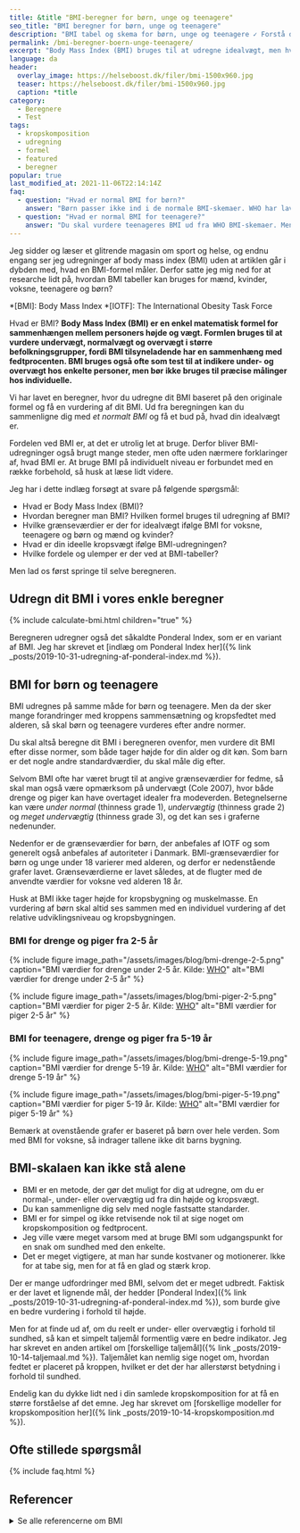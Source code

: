 ```yaml
---
title: &title "BMI-beregner for børn, unge og teenagere"
seo_title: "BMI beregner for børn, unge og teenagere"
description: "BMI tabel og skema for børn, unge og teenagere ✓ Forstå detaljerne i dag om, hvordan BMI skal skal forstås og fortolkes for for børn og unge. "
permalink: /bmi-beregner-boern-unge-teenagere/
excerpt: "Body Mass Index (BMI) bruges til at udregne idealvægt, men hvordan skal BMI bruges i forhold til børn, unge og teenagere. Vi har kigget på BMI skalaer og tabeller for børn, unge og teenagere."
language: da
header:
  overlay_image: https://helseboost.dk/filer/bmi-1500x960.jpg
  teaser: https://helseboost.dk/filer/bmi-1500x960.jpg
  caption: *title
category:
  - Beregnere
  - Test
tags:
  - kropskomposition
  - udregning
  - formel
  - featured
  - beregner
popular: true
last_modified_at: 2021-11-06T22:14:14Z
faq:
  - question: "Hvad er normal BMI for børn?"
    answer: "Børn passer ikke ind i de normale BMI-skemaer. WHO har lavet skemaer, hvor du kan vurdere børns BMI. Du kan se skemaerne her på siden."
  - question: "Hvad er normal BMI for teenagere?"
    answer: "Du skal vurdere teenageres BMI ud fra WHO BMI-skemaer. Men husk at børn og teenagere udvikler sig meget forskelligt."
---
```


Jeg sidder og læser et glitrende magasin om sport og helse, og endnu engang ser jeg udregninger af body mass index (BMI) uden at artiklen går i dybden med, hvad en BMI-formel måler. Derfor satte jeg mig ned for at researche lidt på, hvordan BMI tabeller kan bruges for mænd, kvinder, voksne, teenagere og børn?

*[BMI]: Body Mass Index
*[IOTF]: The International Obesity Task Force

Hvad er BMI? **Body Mass Index (BMI) er en enkel matematisk formel for sammenhængen mellem personers højde og vægt. Formlen bruges til at vurdere undervægt, normalvægt og overvægt i større befolkningsgrupper, fordi BMI tilsyneladende har en sammenhæng med fedtprocenten. BMI bruges også ofte som test til at indikere under- og overvægt hos enkelte personer, men bør ikke bruges til præcise målinger hos individuelle.**

Vi har lavet en beregner, hvor du udregne dit BMI baseret på den originale formel og få en vurdering af dit BMI. Ud fra beregningen kan du sammenligne dig med _et normalt BMI_ og få et bud på, hvad din idealvægt er.

Fordelen ved BMI er, at det er utrolig let at bruge. Derfor bliver BMI-udregninger også brugt mange steder, men ofte uden nærmere forklaringer af, hvad BMI er. At bruge BMI på individuelt niveau er forbundet med en række forbehold, så husk at læse lidt videre.

Jeg har i dette indlæg forsøgt at svare på følgende spørgsmål:

- Hvad er Body Mass Index (BMI)?
- Hvordan beregner man BMI? Hvilken formel bruges til udregning af BMI?
- Hvilke grænseværdier er der for idealvægt ifølge BMI for voksne, teenagere og børn og mænd og kvinder?
- Hvad er din ideelle kropsvægt ifølge BMI-udregningen?
- Hvilke fordele og ulemper er der ved at BMI-tabeller?

Men lad os først springe til selve beregneren.

## Udregn dit BMI i vores enkle beregner

{% include calculate-bmi.html children="true" %}

Beregneren udregner også det såkaldte Ponderal Index, som er en variant af BMI. Jeg har skrevet et [indlæg om Ponderal Index her]({% link _posts/2019-10-31-udregning-af-ponderal-index.md %}).

## BMI for børn og teenagere

BMI udregnes på samme måde for børn og teenagere. Men da der sker mange forandringer med kroppens sammensætning og kropsfedtet med alderen, så skal børn og teenagere vurderes efter andre normer.

Du skal altså beregne dit BMI i beregneren ovenfor, men vurdere dit BMI efter disse normer, som både tager højde for din alder og dit køn.
Som barn er det nogle andre standardværdier, du skal måle dig efter.

Selvom BMI ofte har været brugt til at angive grænseværdier for fedme, så skal man også være opmærksom på undervægt (Cole 2007), hvor både drenge og piger kan have overtaget idealer fra modeverden. Betegnelserne kan være _under normal_ (thinness grade 1), _undervægtig_ (thinness grade 2) og _meget undervægtig_ (thinness grade 3), og det kan ses i graferne nedenunder.

Nedenfor er de grænseværdier for børn, der anbefales af IOTF og som generelt også anbefales af autoriteter i Danmark. BMI-grænseværdier for børn og unge under 18 varierer med alderen, og derfor er nedenstående grafer lavet. Grænseværdierne er lavet således, at de flugter med de anvendte værdier for voksne ved alderen 18 år.

Husk at BMI ikke tager højde for kropsbygning og muskelmasse. En vurdering af børn skal altid ses sammen med en individuel vurdering af det relative udviklingsniveau og kropsbygningen.

### BMI for drenge og piger fra 2-5 år

{% include figure image_path="/assets/images/blog/bmi-drenge-2-5.png" caption="BMI værdier for drenge under 2-5 år. Kilde: [WHO](http://www.who.int/growthref/bmifa_boys_z_5_19_labels.pdf?ua=1)" alt="BMI værdier for drenge under 2-5 år" %}

{% include figure image_path="/assets/images/blog/bmi-piger-2-5.png" caption="BMI værdier for piger 2-5 år. Kilde: [WHO](http://www.who.int/childgrowth/standards/cht_wfh_girls_z_2_5.pdf?ua=1)" alt="BMI værdier for piger 2-5 år" %}

### BMI for teenagere, drenge og piger fra 5-19 år

{% include figure image_path="/assets/images/blog/bmi-drenge-5-19.png" caption="BMI værdier for drenge 5-19 år. Kilde: [WHO](http://www.who.int/growthref/bmifa_boys_z_5_19_labels.pdf?ua=1)" alt="BMI værdier for drenge 5-19 år" %}

{% include figure image_path="/assets/images/blog/bmi-piger-5-19.png" caption="BMI værdier for piger 5-19 år. Kilde: [WHO](http://www.who.int/growthref/bmifa_girls_z_5_19_labels.pdf?ua=1)" alt="BMI værdier for piger 5-19 år" %}

Bemærk at ovenstående grafer er baseret på børn over hele verden. Som med BMI for voksne, så indrager tallene ikke dit barns bygning.

## BMI-skalaen kan ikke stå alene

- BMI er en metode, der gør det muligt for dig at udregne, om du er normal-, under- eller overvægtig ud fra din højde og kropsvægt.
- Du kan sammenligne dig selv med nogle fastsatte standarder.
- BMI er for simpel og ikke retvisende nok til at sige noget om kropskomposition og fedtprocent.
- Jeg ville være meget varsom med at bruge BMI som udgangspunkt for en snak om sundhed med den enkelte.
- Det er meget vigtigere, at man har sunde kostvaner og motionerer. Ikke for at tabe sig, men for at få en glad og stærk krop.

Der er mange udfordringer med BMI, selvom det er meget udbredt. Faktisk er der lavet et lignende mål, der hedder [Ponderal Index]({% link _posts/2019-10-31-udregning-af-ponderal-index.md %}), som burde give en bedre vurdering i forhold til højde.

Men for at finde ud af, om du reelt er under- eller overvægtig i forhold til sundhed, så kan et simpelt taljemål formentlig være en bedre indikator. Jeg har skrevet en anden artikel om [forskellige taljemål]({% link _posts/2019-10-14-taljemaal.md %}). Taljemålet kan nemlig sige noget om, hvordan fedtet er placeret på kroppen, hvilket er det der har allerstørst betydning i forhold til sundhed.

Endelig kan du dykke lidt ned i din samlede kropskomposition for at få en større forståelse af det emne. Jeg har skrevet om [forskellige modeller for kropskomposition her]({% link _posts/2019-10-14-kropskomposition.md %}).

## Ofte stillede spørgsmål

{% include faq.html %}

## Referencer

<details markdown="1">
  <summary>Se alle referencerne om BMI</summary>

- Cole, Tim J., Katherine M. Flegal, Dasha Nicholls, og Alan A. Jackson. 2007. “Body Mass Index Cut Offs to Define Thinness in Children and Adolescents: International Survey”. BMJ (Clinical Research Ed.) 335 (7612): 194. <https://doi.org/10.1136/bmj.39238.399444.55>.
- Due P, Heitmann BL & Sørensen TIA. Adipositasepidemien i Danmark. Ugeskr Læger 2006;168(2):129
- Cole TJ, Bellizi MC, Flegal KM et al. Establishing a standard definition for child overweight and obesity worldwide: international survey. BMJ 2000; 320:240-3.
- Hammer, L. D., H. C. Kraemer, D. M. Wilson, P. L. Ritter, og S. M. Dornbusch. 1991. “Standardized Percentile Curves of Body-Mass Index for Children and Adolescents”. American Journal of Diseases of Children (1960) 145 (3): 259–63. <https://doi.org/10.1001/archpedi.1991.02160030027015>.
- Pietrobelli, A., M. S. Faith, D. B. Allison, D. Gallagher, G. Chiumello, og S. B. Heymsfield. 1998. “Body Mass Index as a Measure of Adiposity among Children and Adolescents: A Validation Study”. The Journal of Pediatrics 132 (2): 204–10. <https://doi.org/10.1016/s0022-3476(98)70433-0>.
- The Centers for Disease Control and Prevention (CDC). BMI - Body Mass Index: BMI for Children and Teens.
</details>
